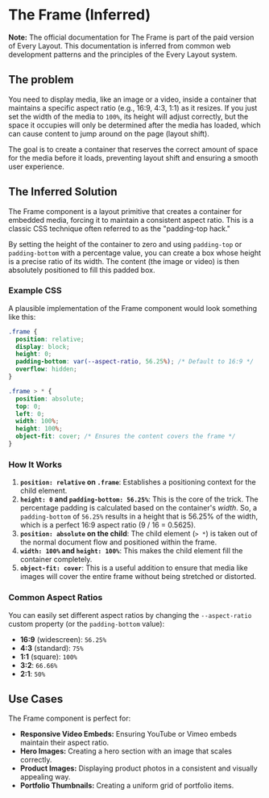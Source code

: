 # The Frame (Inferred)

**Note:** The official documentation for The Frame is part of the paid version of Every Layout. This documentation is inferred from common web development patterns and the principles of the Every Layout system.

## The problem

You need to display media, like an image or a video, inside a container that maintains a specific aspect ratio (e.g., 16:9, 4:3, 1:1) as it resizes. If you just set the width of the media to `100%`, its height will adjust correctly, but the space it occupies will only be determined after the media has loaded, which can cause content to jump around on the page (layout shift).

The goal is to create a container that reserves the correct amount of space for the media before it loads, preventing layout shift and ensuring a smooth user experience.

## The Inferred Solution

The Frame component is a layout primitive that creates a container for embedded media, forcing it to maintain a consistent aspect ratio. This is a classic CSS technique often referred to as the "padding-top hack."

By setting the height of the container to zero and using `padding-top` or `padding-bottom` with a percentage value, you can create a box whose height is a precise ratio of its width. The content (the image or video) is then absolutely positioned to fill this padded box.

### Example CSS

A plausible implementation of the Frame component would look something like this:

```css
.frame {
  position: relative;
  display: block;
  height: 0;
  padding-bottom: var(--aspect-ratio, 56.25%); /* Default to 16:9 */
  overflow: hidden;
}

.frame > * {
  position: absolute;
  top: 0;
  left: 0;
  width: 100%;
  height: 100%;
  object-fit: cover; /* Ensures the content covers the frame */
}
```

### How It Works

1.  **`position: relative` on `.frame`**: Establishes a positioning context for the child element.
2.  **`height: 0` and `padding-bottom: 56.25%`**: This is the core of the trick. The percentage padding is calculated based on the container's *width*. So, a `padding-bottom` of `56.25%` results in a height that is 56.25% of the width, which is a perfect 16:9 aspect ratio (9 / 16 = 0.5625).
3.  **`position: absolute` on the child**: The child element (`> *`) is taken out of the normal document flow and positioned within the frame.
4.  **`width: 100%` and `height: 100%`**: This makes the child element fill the container completely.
5.  **`object-fit: cover`**: This is a useful addition to ensure that media like images will cover the entire frame without being stretched or distorted.

### Common Aspect Ratios

You can easily set different aspect ratios by changing the `--aspect-ratio` custom property (or the `padding-bottom` value):

*   **16:9** (widescreen): `56.25%`
*   **4:3** (standard): `75%`
*   **1:1** (square): `100%`
*   **3:2**: `66.66%`
*   **2:1**: `50%`

## Use Cases

The Frame component is perfect for:

*   **Responsive Video Embeds:** Ensuring YouTube or Vimeo embeds maintain their aspect ratio.
*   **Hero Images:** Creating a hero section with an image that scales correctly.
*   **Product Images:** Displaying product photos in a consistent and visually appealing way.
*   **Portfolio Thumbnails:** Creating a uniform grid of portfolio items.
